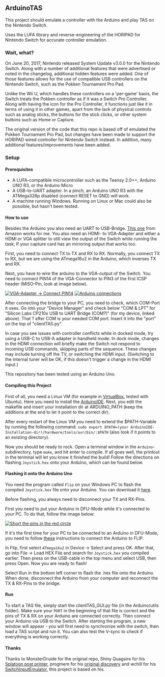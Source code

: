 ## ArduinoTAS
This project should emulate a controller with the Arduino and play TAS on the Nintendo Switch.

Uses the LUFA library and reverse-engineering of the HORIPAD for Nintendo Switch for accurate controller emulation.

### Wait, what?
On June 20, 2017, Nintendo released System Update v3.0.0 for the Nintendo Switch. Along with a number of additional features that were advertised or noted in the changelog, additional hidden features were added. One of those features allows for the use of compatible USB controllers on the Nintendo Switch, such as the Pokken Tournament Pro Pad.

Unlike the Wii U, which handles these controllers on a 'per-game' basis, the Switch treats the Pokken controller as if it was a Switch Pro Controller. Along with having the icon for the Pro Controller, it functions just like it in terms of using it in other games, apart from the lack of physical controls such as analog sticks, the buttons for the stick clicks, or other system buttons such as Home or Capture.

The original version of the code that this repo is based off of emulated the Pokken Tournament Pro Pad, but changes have been made to support the HORIPAD wired controller for Nintendo Switch instead. In addition, many additional features/improvements have been added.

### Setup

#### Prerequisites
* A LUFA-compatible microcontroller such as the Teensy 2.0++, Arduino UNO R3, or the Arduino Micro
* A USB-to-UART adapter. In a pinch, an Arduino UNO R3 with the ATMega328p disabled (connect RESET to GND) will work.
* A machine running Windows. Running on Linux or Mac could also be possible, but hasn't been tested.

#### How to use

Besides the Arduino you also need an UART to USB-Bridge. [This one](https://www.amazon.de/USB-TTL-Konverter-Modul-mit-eingebautem-CP2102/dp/B00AFRXKFU/) from Amazon works for me. You also need an HDMI- to VGA-Adapter and either a HDMI or VGA splitter to still view the output of the Switch while running the task; If your capture card has an mirroring output that works too.

First, you need to connect TX to TX and RX to RX. Normally, you connect TX to RX, but we are using the ATmega16u2 in the Arduino, which inverses TX and RX.

Next, you have to wire the arduino to the VGA-output of the Switch. You need to connect PIN14 of the VGA-Connector to PIN3 of the first ICSP header (MISO-Pin, look at image below).

[![VGA-Adapter -> Connect PIN14](http://distrikt12.bplaced.net/web_old/VGA.jpg)](http://distrikt12.bplaced.net/web_old/VGA.jpg)
[![Arduino connections](http://distrikt12.bplaced.net/web_old/Arduino.jpg)](http://distrikt12.bplaced.net/web_old/Arduino.jpg)

After connecting the bridge to your PC, you need to check, which COM-Port it uses. Go into your "Device Manager" and check below "COM & LPT" for "Silicon Labs CP210x USB to UART Bridge (COM?)" (for my device, linked above). That ? after COM is your needed COM port. Insert it into the "port" on the top of "clientTAS.py".

In case you see issues with controller conflicts while in docked mode, try using a USB-C to USB-A adapter in handheld mode. In dock mode, changes in the HDMI connection will briefly make the Switch not respond to incoming USB commands, skipping parts of the sequence. These changes may include turning off the TV, or switching the HDMI input. (Switching to the internal tuner will be OK, if this doesn't trigger a change in the HDMI input.)

This repository has been tested using an Arduino Uno.

#### Compiling this Project

First of all, you need a Linux VM (for example in [VirtualBox](https://www.virtualbox.org/), tested with Ubuntu). Here you need to install the [ArduinoIDE](https://www.arduino.cc/download_handler.php?f=/arduino-1.8.10-linux64.tar.xz). Next, you edit the makefile and insert your installation dir at ARDUINO_PATH (keep the additions at the end to let it point to the correct dir).

After every restart of the Linux VM you need to extend the $PATH-Variable by running the following command: `sudo export $PATH=(your ArduinoIDE-Installation-dir)/hardware/tools/avr/bin/:$PATH` (also look if it points to an existing directory).

Now you should be ready to rock. Open a terminal window in the `Arduino`-subdirectory, type `make`, and hit enter to compile. If all goes well, the printout in the terminal will let you know it finished the build! Follow the directions on flashing `Joystick.hex` onto your Arduino, which can be found below.

#### Flashing it onto the Arduino Uno

You need the program called `Flip` on your Windows PC to flash the compiled `Joystick.hex` file onto your Arduino. You can download it [here](https://www.microchip.com/developmenttools/ProductDetails/flip).

Before flashing, you always need to disconnect your TX and RX-Pins.

First you need to put your Arduino in DFU-Mode while it's connected to your PC. To do that, follow the image below:

[![Short the pins in the red circle](http://1.bp.blogspot.com/-jMM85F4r6ww/T8u-74eiNkI/AAAAAAAAGZ0/EWa0TdA26A4/s1600/DFU_mode_pins.png)](https://forum.arduino.cc/index.php?topic=380103.0)

If it's the first time for your PC to be connected to an Arduino in DFU-Mode, you need to follow [these](https://youtu.be/fSXZMVdO5Sg?t=322) instructions to connect the Arduino to FLIP.

In Flip, first select `ATmega16u2` in Device -> Select and press OK. After that, go into File -> Load HEX File and search for `Joystick.hex` you compiled earlier. Then press on the USB-cable in the top menu and select USB, then press Open. Now you are ready to flash!

Select Run in the bottom left corner to flash the .hex file onto the Arduino. When done, disconnect the Arduino from your computer and reconnect the TX & RX-Pins to the bridge.

#### Run

To start a TAS file, simply start the clientTAS_GUI.py file (in the Arduino/utils folder). Make sure your `PORT` in the beginning of that file is correct and the pins of TX & RX on your Arduino are connected correctly. Then connect your Arduino via USB to the Switch. After starting the program, a new window will appear - you will first need to synchronize with the switch, then load a TAS script and run it. You can also test the V-sync to check if everything is working correctly.

#### Thanks

Thanks to MonsterDruide for the original repo, Shiny Quagsire for his [Splatoon post printer](https://github.com/shinyquagsire23/Switch-Fightstick), progmem for his [original discovery](https://github.com/progmem/Switch-Fightstick) and wchill for his [SwitchInputEmulator](https://github.com/wchill/SwitchInputEmulator), this project is based on his.
